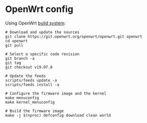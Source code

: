 # OpenWrt config

Using OpenWrt [build
system](https://openwrt.org/docs/guide-developer/build-system/use-buildsystem):

```
# Download and update the sources
git clone https://git.openwrt.org/openwrt/openwrt.git openwrt
cd openwrt
git pull
 
# Select a specific code revision
git branch -a
git tag
git checkout v19.07.8
 
# Update the feeds
scripts/feeds update -a
scripts/feeds install -a
 
# Configure the firmware image and the kernel
make menuconfig
make kernel_menuconfig
 
# Build the firmware image
make -j $(nproc) defconfig download clean world
```
